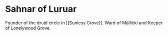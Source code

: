# Sahnar of Luruar

Founder of the druid circle in [[Sunless Grove]]. Ward of Mallieki and Keeper of Lonelywood Grove.